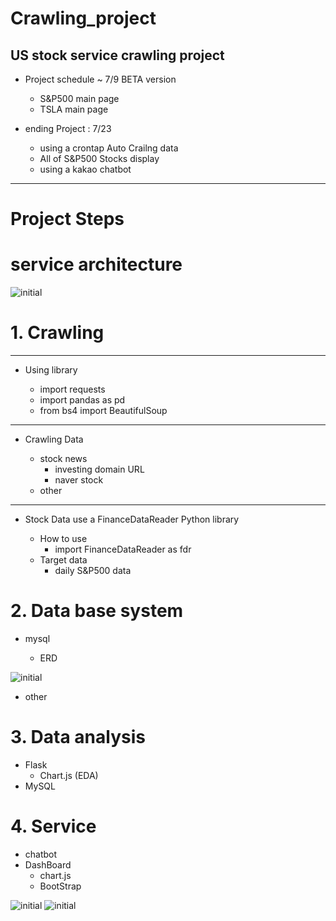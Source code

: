 # Crawling_project
US stock service crawling project
---------------------------
* Project schedule ~ 7/9 BETA version 
  * S&P500 main page
  * TSLA main page
 
* ending Project : 7/23
  * using a crontap Auto Crailng data
  * All of S&P500 Stocks display
  * using a kakao chatbot
---------------------------
# Project Steps
# service architecture
![initial](https://user-images.githubusercontent.com/80030759/124936355-6a8c2e80-e041-11eb-94fd-8f612cdda68c.png)




# 1. Crawling
------------------------
* Using library

  - import requests
  - import pandas as pd
  - from bs4 import BeautifulSoup
------------------------
 * Crawling Data
   
    - stock news
      - investing domain URL
      - naver stock
    - other
----------------------  
 * Stock Data use a FinanceDataReader Python library
 
    - How to use
      - import FinanceDataReader as fdr
    - Target data
      - daily S&P500 data
# 2. Data base system
  - mysql
    
    - ERD
 
![initial](https://user-images.githubusercontent.com/80030759/126607523-5f38be1e-c143-4d3b-8d5d-2c7cf4c23143.png)


  - other

# 3. Data analysis
  - Flask
    - Chart.js (EDA)
  - MySQL

# 4. Service
  - chatbot
  - DashBoard
    - chart.js
    - BootStrap
 
![initial](https://user-images.githubusercontent.com/80030759/125158027-359aeb80-e1a9-11eb-9b80-411d9fe97e6e.png)
![initial](https://user-images.githubusercontent.com/80030759/125157072-c79ff580-e1a3-11eb-833c-619ada65766d.png)

